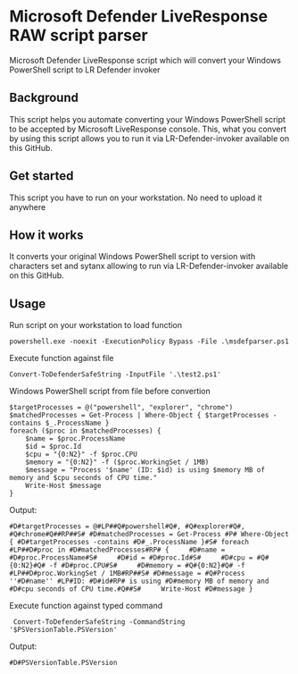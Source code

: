 # Microsoft Defender LiveResponse RAW script parser
Microsoft Defender LiveResponse script which will convert your Windows PowerShell script to LR Defender invoker

## Background

This script helps you automate converting your Windows PowerShell script to be accepted by Microsoft LiveResponse console. This, what you convert by using this script allows you to run it via LR-Defender-invoker available on this GitHub.

## Get started

This script you have to run on your workstation. No need to upload it anywhere

## How it works

It converts your original Windows PowerShell script to version with characters set and sytanx allowing to run via LR-Defender-invoker available on this GitHub.

## Usage

Run script on your workstation to load function
```
powershell.exe -noexit -ExecutionPolicy Bypass -File .\msdefparser.ps1
```
Execute function against file
```
Convert-ToDefenderSafeString -InputFile '.\test2.ps1'
```
Windows PowerShell script from file before convertion
```
$targetProcesses = @("powershell", "explorer", "chrome")
$matchedProcesses = Get-Process | Where-Object { $targetProcesses -contains $_.ProcessName }
foreach ($proc in $matchedProcesses) {
    $name = $proc.ProcessName
    $id = $proc.Id
    $cpu = "{0:N2}" -f $proc.CPU
    $memory = "{0:N2}" -f ($proc.WorkingSet / 1MB)
    $message = "Process '$name' (ID: $id) is using $memory MB of memory and $cpu seconds of CPU time."
    Write-Host $message
}
```
Output: 
```
#D#targetProcesses = @#LP##Q#powershell#Q#, #Q#explorer#Q#, #Q#chrome#Q##RP##S# #D#matchedProcesses = Get-Process #P# Where-Object { #D#targetProcesses -contains #D#_.ProcessName }#S# foreach #LP##D#proc in #D#matchedProcesses#RP# {     #D#name = #D#proc.ProcessName#S#     #D#id = #D#proc.Id#S#     #D#cpu = #Q#{0:N2}#Q# -f #D#proc.CPU#S#     #D#memory = #Q#{0:N2}#Q# -f #LP##D#proc.WorkingSet / 1MB#RP##S# #D#message = #Q#Process ''#D#name'' #LP#ID: #D#id#RP# is using #D#memory MB of memory and #D#cpu seconds of CPU time.#Q##S#     Write-Host #D#message }
```
Execute function against typed command
```
 Convert-ToDefenderSafeString -CommandString '$PSVersionTable.PSVersion'
```
Output:
```
#D#PSVersionTable.PSVersion
```

